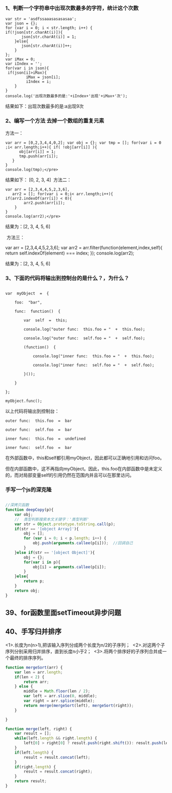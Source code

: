 ### 1、判断一个字符串中出现次数最多的字符，统计这个次数
```
var str = 'asdfssaaasasasasaa'; 
var json = {}; 
for (var i = 0; i < str.length; i++) {
if(!json[str.charAt(i)]){
       json[str.charAt(i)] = 1;
    }else{
       json[str.charAt(i)]++;
    }
}; 
var iMax = 0; 
var iIndex = ''; 
for(var i in json){
 if(json[i]>iMax){
         iMax = json[i];
         iIndex = i;
    }
} 
console.log('出现次数最多的是:'+iIndex+'出现'+iMax+'次');
```
结果如下：出现次数最多的是:a出现9次

### 2、编写一个方法 去掉一个数组的重复元素
方法一：
```
var arr = [0,2,3,4,4,0,2]; var obj = {}; var tmp = []; for(var i = 0 ;i< arr.length;i++){ if( !obj[arr[i]] ){
      obj[arr[i]] = 1;
      tmp.push(arr[i]);
   }
}
console.log(tmp);</pre>
```
结果如下： [0, 2, 3, 4]
 方法二：
```
var arr = [2,3,4,4,5,2,3,6],
   arr2 = []; for(var i = 0;i< arr.length;i++){ if(arr2.indexOf(arr[i]) < 0){
        arr2.push(arr[i]);
    }
}
console.log(arr2);</pre>
```
结果为：[2, 3, 4, 5, 6]

 方法三：

var arr = [2,3,4,4,5,2,3,6];
var arr2 = arr.filter(function(element,index,self){
return self.indexOf(element) === index;
});
console.log(arr2);

结果为：[2, 3, 4, 5, 6]
### 3、下面的代码将输出到控制台的是什么？，为什么？
```

var  myObject  =  {

    foo:  "bar",

    func:  function()  {

        var  self  =  this;

        console.log("outer func:  this.foo = "  +  this.foo);

        console.log("outer func:  self.foo = "  +  self.foo);

        (function()  {

            console.log("inner func:  this.foo = "  +  this.foo);

            console.log("inner func:  self.foo = "  +  self.foo);

        }());

    }

};

myObject.func();

```
以上代码将输出到控制台：

```
outer func:  this.foo  =  bar

outer func:  self.foo  =  bar

inner func:  this.foo  =  undefined

inner func:  self.foo  =  bar
```
在外部函数中，this和self都引用myObject，因此都可以正确地引用和访问foo。

但在内部函数中，这不再指向myObject。因此，this.foo在内部函数中是未定义的，而对局部变量self的引用仍然在范围内并且可以在那里访问。
### 手写一个js的深克隆

```TypeScript

//深拷贝函数
function deepCopy(p){
	var obj;
    //  类型判断搜索本文关键字：'类型判断'
	var str = Object.prototype.toString.call(p);
	if(str == '[object Array]'){
		obj = [];
		for (var i = 0; i < p.length; i++) {
			obj.push(arguments.callee(p[i]));  //回调自己
		}
	}else if(str == '[object Object]'){
		obj = {};
		for(var i in p){
			obj[i] = arguments.callee(p[i]);
		}
	}else{
		return p;
	}
	return obj;
}

```

## 39、for函数里面setTimeout异步问题

## 40、手写归并排序

<1>.长度为n(n>1),把该输入序列分成两个长度为n/2的子序列； 
<2>.对这两个子序列分别采用归并排序，直到长度n小于2； 
<3>.将两个排序好的子序列合并成一个最终的排序序列。

```TypeScript
function mergeSort(arr) { 
    var len = arr.length;
    if(len < 2) {
        return arr;
    } else {
        middle = Math.floor(len / 2);
        var left = arr.slice(0, middle);
        var right = arr.splice(middle);
        return merge(mergeSort(left), mergeSort(right));
    }

}

function merge(left, right) {
    var result = [];
    while(left.length && right.length) {
        left[0] > right[0] ? result.push(right.shift()): result.push(left.shift());
    }
    if(left.length) {
        result = result.concat(left);
    }
    if(right.length) {
        result = result.concat(right);
    }
    return result;
}
```

